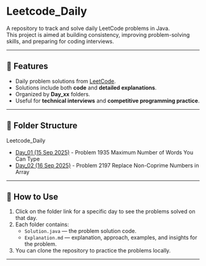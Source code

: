 # Leetcode_Daily

A repository to track and solve daily LeetCode problems in Java.  
This project is aimed at building consistency, improving problem-solving skills, and preparing for coding interviews.

---

## 📌 Features
- Daily problem solutions from [LeetCode](https://leetcode.com/).
- Solutions include both **code** and **detailed explanations**.
- Organized by **Day_xx** folders.
- Useful for **technical interviews** and **competitive programming practice**.

---

## 📂 Folder Structure
Leetcode_Daily

- [Day_01 (15 Sep 2025)](https://github.com/Aadityahq/Leetcode_Daily/tree/main/Day_01) - Problem
  1935 Maximum Number of Words You Can Type  
- [Day_02 (16 Sep 2025)](https://github.com/Aadityahq/Leetcode_Daily/tree/main/Day_02) - Problem 
  2197 Replace Non-Coprime Numbers in Array

    


---

## 📌 How to Use
1. Click on the folder link for a specific day to see the problems solved on that day.  
2. Each folder contains:
   - `Solution.java` — the problem solution code.
   - `Explanation.md` — explanation, approach, examples, and insights for the problem.
3. You can clone the repository to practice the problems locally.

---


